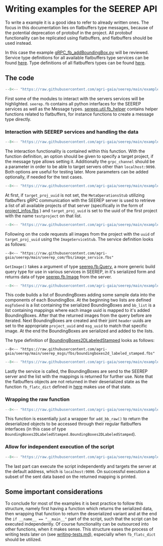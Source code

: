 # Writing examples for the SEEREP API

To write a example it is a good idea to refer to already written ones. The focus
in this documentation lies on flatbuffers type messages, because of the potential
deprecation of protobuf in the project. All protobuf functionality can be
replicated using flatbuffers, and flatbuffers should be used instead.

In this case the example
[gRPC_fb_addBoundingBox.py](https://github.com/agri-gaia/seerep/blob/main/examples/python/gRPC/images/gRPC_fb_addBoundingBox.py)
will be reviewed. Service type definitions for all available flatbuffers type
services can be found
[here](https://github.com/agri-gaia/seerep/tree/main/seerep_com/fbs).
Type definitions of all flatbuffers types can be found
[here](https://github.com/agri-gaia/seerep/tree/main/seerep_msgs/fbs).

## The code

```python
--8<-- "https://raw.githubusercontent.com/agri-gaia/seerep/main/examples/python/gRPC/images/gRPC_fb_addBoundingBox.py:8:30"
```

First some of the modules to interact with the servers services will be highlighted.
`seerep.fb` contains all python interfaces for the SEEREP services as well as the
Message types. [sereep.util.fb_helper](../reference/python-helpers.md) contains
helper functions related to flatbuffers, for instance functions to create a
message type directly.

### Interaction with SEEREP services and handling the data

```python
--8<-- "https://raw.githubusercontent.com/agri-gaia/seerep/main/examples/python/gRPC/images/gRPC_fb_addBoundingBox.py:32:34"
```

The interaction functionality is contained within this function. With the
function definition, an option should be given to specify a target project, if
the message type allows setting it. Additionally the `grpc_channel` should be a
parameter in order to be able to target servers other than `localhost:9090`.
Both options are useful for testing later. More parameters can be added
optionally, if needed for the test cases.

```python
--8<-- "https://raw.githubusercontent.com/agri-gaia/seerep/main/examples/python/gRPC/images/gRPC_fb_addBoundingBox.py:35:53"
```

At first, if `target_proj_uuid` is not set, the `MetaOperationsStub` utilizing
flatbuffers gRPC communication with the SEEREP server is used to retrieve a list
of all available projects of that server (specifically in the form of
[project_infos.fbs](https://github.com/agri-gaia/seerep/blob/main/seerep_msgs/fbs/project_infos.fbs)
) and `target_proj_uuid` is set to the uuid of the first project with the name
`testproject` on that list.

```python
--8<-- "https://raw.githubusercontent.com/agri-gaia/seerep/main/examples/python/gRPC/images/gRPC_fb_addBoundingBox.py:54:64"
```

Following on the code requests all images from the project with the `uuid` of
`target_proj_uuid` using the `ImageServiceStub`. The service definition looks as
follows:

```fbs
--8<-- "https://raw.githubusercontent.com/agri-gaia/seerep/main/seerep_com/fbs/image_service.fbs"
```

`GetImage()` takes a argument of type
[seerep.fb.Query](https://github.com/agri-gaia/seerep/blob/main/seerep_msgs/fbs/query.fbs),
a more generic build query type for use in various services in SEEREP, in it's
serialized form and returns data of type
[seerep.fb.Image](https://github.com/agri-gaia/seerep/blob/main/seerep_msgs/fbs/image.fbs)
from the server.

```python
--8<-- "https://raw.githubusercontent.com/agri-gaia/seerep/main/examples/python/gRPC/images/gRPC_fb_addBoundingBox.py:66:111"
```

This code builds a list of BoundingBoxes adding some sample data into the
components of each BoundingBox. At the beginning two lists are defined `msgToSend`
is a list containing the serialized BoundingBoxes and `bb_list` is a list
containing mappings where each image uuid is mapped to it's added BoundingBoxes.
After that the returned images from the query before are iterated. Next
BoundingBoxes are created and their joint `header` uuids are set to the
appropriate `project_uuid` and `msg_uuid` to match that specific image. At the
end the BoundingBoxes are serialized and added to the lists.

The type definition of
[BoundingBoxes2DLabeledStamped](https://github.com/agri-gaia/seerep/blob/main/seerep_msgs/fbs/boundingboxes2d_labeled_stamped.fbs)
looks as follows:

```fbs
--8<-- "https://raw.githubusercontent.com/agri-gaia/seerep/main/seerep_msgs/fbs/boundingboxes2d_labeled_stamped.fbs"
```

```python
--8<-- "https://raw.githubusercontent.com/agri-gaia/seerep/main/examples/python/gRPC/images/gRPC_fb_addBoundingBox.py:113:114"
```

Lastly the service is called, the BoundingBoxes are send to the SEEREP server
and the list with the mappings is returned for further use. Note that the
flatbuffers objects are not returned in their deserialized state as the function
`fb_flatc_dict` defined in
[here](https://github.com/agri-gaia/seerep/blob/main/examples/python/gRPC/util/fb_to_dict.py)
makes use of that state.

### Wrapping the raw function

```python
--8<-- "https://raw.githubusercontent.com/agri-gaia/seerep/main/examples/python/gRPC/images/gRPC_fb_addBoundingBox.py:116:123"
```

This function is essentially just a wrapper for `add_bb_raw()` to return the
deserialized objects to be accessed through their regular flatbuffers interfaces
(in this case of type
`BoundingBoxes2DLabeledStamped.BoundingBoxes2DLabeledStamped`).

### Allow for independent execution of the script

```python
--8<-- "https://raw.githubusercontent.com/agri-gaia/seerep/main/examples/python/gRPC/images/gRPC_fb_addBoundingBox.py:126:141"
```

The last part can execute the script independently and targets the server at the
default address, which is `localhost:9090`. On successful execution a subset of
the sent data based on the returned mapping is printed.

## Some important considerations

To conclude for most of the examples it is best practice to follow this structure,
namely first having a function which returns the serialized data, then wrapping
that function to return the deserialized variant and at the end the
`if __name__ == "__main__"` part of the script, such that the script can be
executed independently. Of course functionality can be outsourced into other
functions, when it makes sense. This structure eases the process of writing
tests later on (see [writing-tests.md](writing-python-tests.md)), especially
when `fb_flatc_dict` should be utilized.
